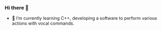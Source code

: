 ### Hi there 👋

- 🌱 I’m currently learning C++, developing a software to perform various actions with vocal commands.
